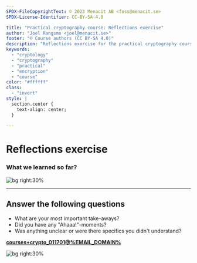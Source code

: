 ```yaml
---
SPDX-FileCopyrightText: © 2023 Menacit AB <foss@menacit.se>
SPDX-License-Identifier: CC-BY-SA-4.0

title: "Practical cryptography course: Reflections exercise"
author: "Joel Rangsmo <joel@menacit.se>"
footer: "© Course authors (CC BY-SA 4.0)"
description: "Reflections exercise for the practical cryptography course"
keywords:
  - "cryptology"
  - "cryptography"
  - "practical"
  - "encryption"
  - "course"
color: "#ffffff"
class:
  - "invert"
style: |
  section.center {
    text-align: center;
  }

---
```

<!-- _footer: "%ATTRIBUTION_PREFIX% Carl Davies, CSIRO (CC BY 3.0)" -->
# Reflections exercise
### What we learned so far?

![bg right:30%](images/17-server_rack.jpg)

---
<!-- _footer: "%ATTRIBUTION_PREFIX% Carl Davies, CSIRO (CC BY 3.0)" -->
## Answer the following questions
- What are your most important take-aways?
- Did you have any "Ahaaa!"-moments?
- Was anything unclear or were there specifics you didn't understand?
  
**[courses+crypto_011701@%EMAIL_DOMAIN%](mailto:courses+crypto_011701@%EMAIL_DOMAIN%)**

![bg right:30%](images/17-server_rack.jpg)
